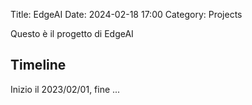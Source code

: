 Title: EdgeAI
Date: 2024-02-18 17:00
Category: Projects

Questo è il progetto di EdgeAI

## Timeline

Inizio il 2023/02/01, fine ...

